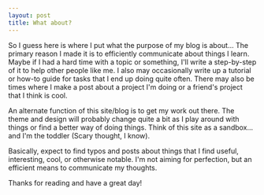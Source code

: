 ```yaml
---
layout: post
title: What about?
---
```


So I guess here is where I put what the purpose of my blog is about... The primary reason I made it is to efficiently communicate about things I learn. Maybe if I had a hard time with a topic or something, I'll write a step-by-step of it to help other people like me. I also may occasionally write up a tutorial or how-to guide for tasks that I end up doing quite often. There may also be times where I make a post about a project I'm doing or a friend's project that I think is cool.

An alternate function of this site/blog is to get my work out there. The theme and design will probably change quite a bit as I play around with things or find a better way of doing things. Think of this site as a sandbox... and I'm the toddler (Scary thought, I know).

Basically, expect to find typos and posts about things that I find useful, interesting, cool, or otherwise notable. I'm not aiming for perfection, but an efficient means to communicate my thoughts.

Thanks for reading and have a great day!
